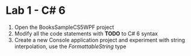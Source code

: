 # Lab 1 - C# 6

1. Open the BooksSampleCS5WPF project
2. Modify all the code statements with **TODO** to C# 6 syntax
3. Create a new Console application project and experiment with string interpolation, use the *FormattableString* type
